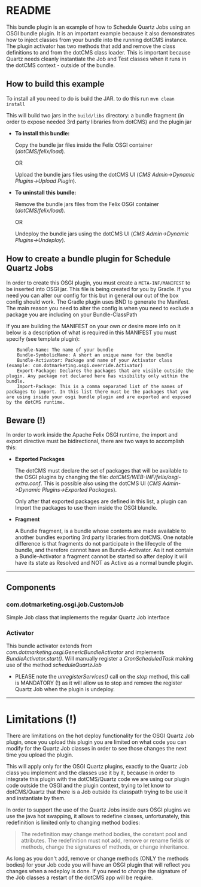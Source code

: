 # README

This bundle plugin is an example of how to Schedule Quartz Jobs using an OSGI bundle plugin.  It is an important example because it also demonstrates how to inject classes from your bundle into the running dotCMS instance.  The plugin activator has two methods that add and remove the class definitions to and from the dotCMS class loader. This is important because Quartz needs cleanly instantiate the Job and Test classes when it runs in the dotCMS context - outside of the bundle. 

## How to build this example

To install all you need to do is build the JAR. to do this run
`mvn clean install`

This will build two jars in the `build/libs` directory: a bundle fragment (in order to expose needed 3rd party libraries from dotCMS) and the plugin jar 

* **To install this bundle:**

    Copy the bundle jar files inside the Felix OSGI container (*dotCMS/felix/load*).
        
    OR
        
    Upload the bundle jars files using the dotCMS UI (*CMS Admin->Dynamic Plugins->Upload Plugin*).

* **To uninstall this bundle:**
    
    Remove the bundle jars files from the Felix OSGI container (*dotCMS/felix/load*).

    OR

    Undeploy the bundle jars using the dotCMS UI (*CMS Admin->Dynamic Plugins->Undeploy*).

## How to create a bundle plugin for Schedule Quartz Jobs

In order to create this OSGI plugin, you must create a `META-INF/MANIFEST` to be inserted into OSGI jar.
This file is being created for you by Gradle. If you need you can alter our config for this but in general our out of the box config should work.
The Gradle plugin uses BND to generate the Manifest. The main reason you need to alter the config is when you need to exclude a package you are including on your Bundle-ClassPath

If you are building the MANIFEST on your own or desire more info on it below is a description of what is required in this MANIFEST you must specify (see template plugin):

```
    Bundle-Name: The name of your bundle
    Bundle-SymbolicName: A short an unique name for the bundle
    Bundle-Activator: Package and name of your Activator class (example: com.dotmarketing.osgi.override.Activator)
    Export-Package: Declares the packages that are visible outside the plugin. Any package not declared here has visibility only within the bundle.
    Import-Package: This is a comma separated list of the names of packages to import. In this list there must be the packages that you are using inside your osgi bundle plugin and are exported and exposed by the dotCMS runtime.
```

## Beware (!)

In order to work inside the Apache Felix OSGI runtime, the import and export directive must be bidirectional, there are two ways to accomplish this:

* **Exported Packages**

    The dotCMS must declare the set of packages that will be available to the OSGI plugins by changing the file: *dotCMS/WEB-INF/felix/osgi-extra.conf*.
This is possible also using the dotCMS UI (*CMS Admin->Dynamic Plugins->Exported Packages*).

    Only after that exported packages are defined in this list, a plugin can Import the packages to use them inside the OSGI blundle.
    
* **Fragment**

    A Bundle fragment, is a bundle whose contents are made available to another bundles exporting 3rd party libraries from dotCMS.
One notable difference is that fragments do not participate in the lifecycle of the bundle, and therefore cannot have an Bundle-Activator.
As it not contain a Bundle-Activator a fragment cannot be started so after deploy it will have its state as Resolved and NOT as Active as a normal bundle plugin.

---
## Components

### com.dotmarketing.osgi.job.CustomJob

Simple Job class that implements the regular Quartz Job interface

### Activator

This bundle activator extends from *com.dotmarketing.osgi.GenericBundleActivator* and implements *BundleActivator.start()*.
Will manually register a *CronScheduledTask* making use of the method *scheduleQuartzJob*

* PLEASE note the *unregisterServices()* call on the *stop* method, this call is MANDATORY (!) as it will allow us to stop and
remove the register Quartz Job when the plugin is undeploy.

---

# Limitations (!)

There are limitations on the hot deploy functionality for the OSGI Quartz Job plugin, once you upload this plugin you are limited
on what code you can modify for the Quartz Job classes in order to see those changes the next time you upload the plugin.

This will apply only for the OSGI Quartz plugins, exactly to the Quartz Job class you implement and the classes use it by it, because
in order to integrate this plugin with the dotCMS/Quartz code we are using our plugin code outside the OSGI and the plugin context,
trying to let know to dotCMS/Quartz that there is a Job outside its classpath trying to be use it and instantiate by them.

In order to support the use of the Quartz Jobs inside ours OSGI plugins we use the java hot swapping, it allows to redefine classes,
unfortunately, this redefinition is limited only to changing method bodies:

> The redefinition may change method bodies, the constant pool and attributes. The redefinition must not add, remove or rename fields or methods, change the signatures of methods, or change inheritance.

As long as you don't add, remove or change methods (ONLY the methods bodies) for your Job code you will have an OSGI plugin that
will reflect you changes when a redeploy is done. If you need to change the signature of the Job classes a restart of the dotCMS app will be require.